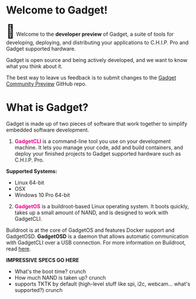 # Welcome to Gadget!

<span style="font-size: 36px">&#128226;</span> Welcome to the **developer preview** of Gadget, a suite of tools for developing, deploying, and distributing your applications to C.H.I.P. Pro and Gadget supported hardware. 

<aside class="notice">
Gadget is open source and being actively developed, and we want to know what you think about it. </aside>

The best way to leave us feedback is to submit changes to the [Gadget Community Preview](https://github.com/NextThingCo/gadget-community-preview) GitHub repo. 

# What is Gadget? 
Gadget is made up of two pieces of software that work together to simplify embedded software development.

1) <span style="color: EB008B">**GadgetCLI**</span> is a command-line tool you use on your development machine. It lets you manage your code, add and build containers, and deploy your finished projects to Gadget supported hardware such as C.H.I.P. Pro. 

**Supported Systems:**

* Linux 64-bit
* OSX 
* Windows 10 Pro 64-bit

2) <span style="color: EB008B">**GadgetOS**</span> is a buildroot-based Linux operating system. It boots quickly, takes up a small amount of NAND, and is designed to work with GadgetCLI.

Buildroot is at the core of GadgetOS and features Docker support and GadgetOSD. **GadgetOSD** is a daemon that allows automatic communication with GadgetCLI over a USB connection. For more information on Buildroot, read [here](https://buildroot.org/).

**IMPRESSIVE SPECS GO HERE**

* What's the boot time? crunch
* How much NAND is taken up? crunch
* supports TKTK by default (high-level stuff like spi, i2c, webcam... what's supported?) crunch






	




